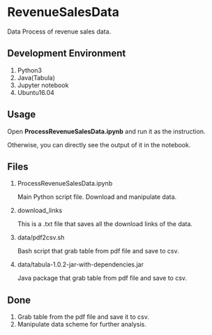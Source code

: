 # RevenueSalesData
Data Process of revenue sales data.

## Development Environment

1. Python3
2. Java(Tabula)
3. Jupyter notebook
4. Ubuntu16.04

## Usage

Open **ProcessRevenueSalesData.ipynb** and run it as the instruction.

Otherwise, you can directly see the output of it in the notebook.

## Files

1. ProcessRevenueSalesData.ipynb

   Main Python script file. Download and manipulate data.

2. download_links

   This is a .txt file that saves all the download links of the data.

3. data/pdf2csv.sh

   Bash script that grab table from pdf file and save to csv.

4. data/tabula-1.0.2-jar-with-dependencies.jar

   Java package that grab table from pdf file and save to csv.

## Done

1. Grab table from the pdf file and save it to csv.
2. Manipulate data scheme for further analysis.

